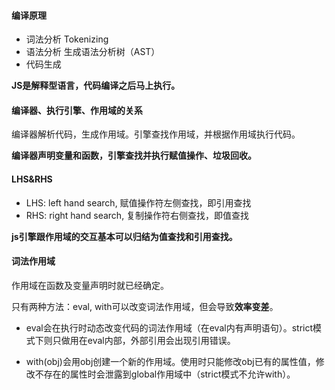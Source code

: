 #### 编译原理

- 词法分析 Tokenizing
- 语法分析 生成语法分析树（AST）
- 代码生成

**JS是解释型语言，代码编译之后马上执行。**

#### 编译器、执行引擎、作用域的关系

编译器解析代码，生成作用域。引擎查找作用域，并根据作用域执行代码。

**编译器声明变量和函数，引擎查找并执行赋值操作、垃圾回收。**

#### LHS&RHS
- LHS: left hand search, 赋值操作符左侧查找，即引用查找
- RHS: right hand search, 复制操作符右侧查找，即值查找

**js引擎跟作用域的交互基本可以归结为值查找和引用查找。** 

#### 词法作用域

作用域在函数及变量声明时就已经确定。

只有两种方法：eval, with可以改变词法作用域，但会导致**效率变差**。

- eval会在执行时动态改变代码的词法作用域（在eval内有声明语句）。strict模式下则只做用在eval内部，外部引用会出现引用错误。

- with(obj)会用obj创建一个新的作用域。使用时只能修改obj已有的属性值，修改不存在的属性时会泄露到global作用域中（strict模式不允许with）。
